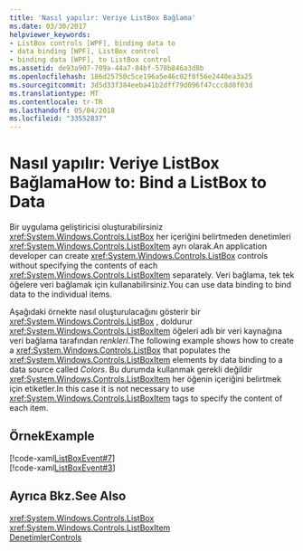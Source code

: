 ```yaml
---
title: 'Nasıl yapılır: Veriye ListBox Bağlama'
ms.date: 03/30/2017
helpviewer_keywords:
- ListBox controls [WPF], binding data to
- data binding [WPF], ListBox control
- binding data [WPF], to ListBox control
ms.assetid: de93a907-709a-44a7-84bf-578b846a3d8b
ms.openlocfilehash: 186d25750c5ce196a5e46c02f0f56e2440ea3a25
ms.sourcegitcommit: 3d5d33f384eeba41b2dff79d096f47ccc8d8f03d
ms.translationtype: MT
ms.contentlocale: tr-TR
ms.lasthandoff: 05/04/2018
ms.locfileid: "33552837"
---
```

# <a name="how-to-bind-a-listbox-to-data"></a><span data-ttu-id="24a62-102">Nasıl yapılır: Veriye ListBox Bağlama</span><span class="sxs-lookup"><span data-stu-id="24a62-102">How to: Bind a ListBox to Data</span></span>
<span data-ttu-id="24a62-103">Bir uygulama geliştiricisi oluşturabilirsiniz <xref:System.Windows.Controls.ListBox> her içeriğini belirtmeden denetimleri <xref:System.Windows.Controls.ListBoxItem> ayrı olarak.</span><span class="sxs-lookup"><span data-stu-id="24a62-103">An application developer can create <xref:System.Windows.Controls.ListBox> controls without specifying the contents of each <xref:System.Windows.Controls.ListBoxItem> separately.</span></span> <span data-ttu-id="24a62-104">Veri bağlama, tek tek öğelere veri bağlamak için kullanabilirsiniz.</span><span class="sxs-lookup"><span data-stu-id="24a62-104">You can use data binding to bind data to the individual items.</span></span>  
  
 <span data-ttu-id="24a62-105">Aşağıdaki örnekte nasıl oluşturulacağını gösterir bir <xref:System.Windows.Controls.ListBox> , doldurur <xref:System.Windows.Controls.ListBoxItem> öğeleri adlı bir veri kaynağına veri bağlama tarafından *renkleri*.</span><span class="sxs-lookup"><span data-stu-id="24a62-105">The following example shows how to create a <xref:System.Windows.Controls.ListBox> that populates the <xref:System.Windows.Controls.ListBoxItem> elements by data binding to a data source called *Colors*.</span></span> <span data-ttu-id="24a62-106">Bu durumda kullanmak gerekli değildir <xref:System.Windows.Controls.ListBoxItem> her öğenin içeriğini belirtmek için etiketler.</span><span class="sxs-lookup"><span data-stu-id="24a62-106">In this case it is not necessary to use <xref:System.Windows.Controls.ListBoxItem> tags to specify the content of each item.</span></span>  
  
## <a name="example"></a><span data-ttu-id="24a62-107">Örnek</span><span class="sxs-lookup"><span data-stu-id="24a62-107">Example</span></span>  
 [!code-xaml[ListBoxEvent#7](../../../../samples/snippets/csharp/VS_Snippets_Wpf/ListBoxEvent/CSharp/Pane1.xaml#7)]  
[!code-xaml[ListBoxEvent#3](../../../../samples/snippets/csharp/VS_Snippets_Wpf/ListBoxEvent/CSharp/Pane1.xaml#3)]  
  
## <a name="see-also"></a><span data-ttu-id="24a62-108">Ayrıca Bkz.</span><span class="sxs-lookup"><span data-stu-id="24a62-108">See Also</span></span>  
 <xref:System.Windows.Controls.ListBox>  
 <xref:System.Windows.Controls.ListBoxItem>  
 [<span data-ttu-id="24a62-109">Denetimler</span><span class="sxs-lookup"><span data-stu-id="24a62-109">Controls</span></span>](../../../../docs/framework/wpf/advanced/optimizing-performance-controls.md)
